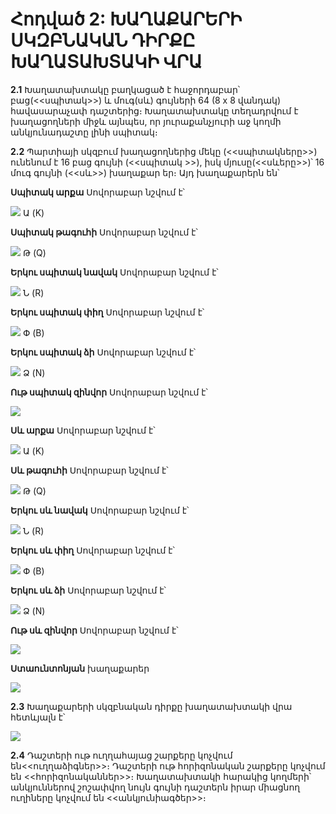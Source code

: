 Հոդված 2: ԽԱՂԱՔԱՐԵՐԻ ՍԿԶԲՆԱԿԱՆ ԴԻՐՔԸ ԽԱՂԱՏԱԽՏԱԿԻ ՎՐԱ
====================================================

**2.1** Խաղատախտակը բաղկացած է հաջորդաբար՝ բաց(<<սպիտակ>>) և մուգ(սև) գույների 64 (8 х 8 վանդակ) հավասարաչափ դաշտերից։ Խաղատախտակը տեղադրվում է խաղացողների միջև այնպես, որ յուրաքանչյուրի աջ կողմի անկյունադաշտը լինի սպիտակ։

**2.2** Պարտիայի սկզբում խաղացողներից մեկը (<<սպիտակները>>) ունենում է 16 բաց գույնի (<<սպիտակ >>), իսկ մյուսը(<<սևերը>>)՝ 16 մուգ գույնի (<<սև>>) խաղաքար եր։ Այդ խաղաքարերն են՝

**Սպիտակ արքա** Սովորաբար նշվում է՝

![](../../images/king.png) Ա (K)

**Սպիտակ թագուհի** Սովորաբար նշվում է՝

![](../../images/queen.png) Թ (Q)

**Երկու սպիտակ նավակ** Սովորաբար նշվում է՝

![](../../images/boat.png) Ն (R)

**Երկու սպիտակ փիղ** Սովորաբար նշվում է՝

![](../../images/el.png) Փ (B)

**Երկու սպիտակ ձի** Սովորաբար նշվում է՝

![](../../images/horse.png) Ձ (N)

**Ութ սպիտակ զինվոր** Սովորաբար նշվում է՝

![](../../images/soldier.png)

**Սև արքա** Սովորաբար նշվում է՝

![](../../images/bking.png) Ա (K)

**Սև թագուհի** Սովորաբար նշվում է՝

![](../../images/bqueen.png) Թ (Q)

**Երկու սև նավակ** Սովորաբար նշվում է՝

![](../../images/bboat.png) Ն (R)

**Երկու սև փիղ** Սովորաբար նշվում է՝

![](../../images/bel.png) Փ (B)

**Երկու սև ձի** Սովորաբար նշվում է՝

![](../../images/bhorse.png) Ձ (N)

**Ութ սև զինվոր** Սովորաբար նշվում է՝

![](../../images/bsoldier.png)

**Ստաունտոնյան** խաղաքարեր

![](../../images/figures.jpg)

**2.3** Խաղաքարերի սկզբնական դիրքը խաղատախտակի վրա հետևյալն է՝

![](../../images/start.png)

**2.4** Դաշտերի ութ ուղղահայաց շարքերը կոչվում են<<ուղղաձիգներ>>։ Դաշտերի ութ հորիզոնական շարքերը կոչվում են <<հորիզոնականներ>>։ Խաղատախտակի հարակից կողմերի՝ անկյուններով շոշափվող նույն գույնի դաշտերն իրար միացնող ուղիները կոչվում են <<անկյունիագծեր>>։